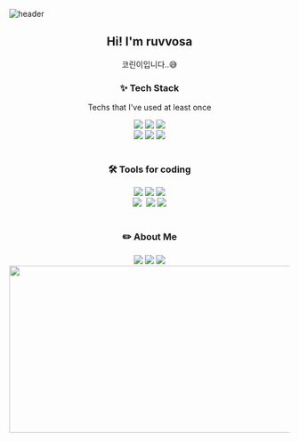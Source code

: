 ![header](https://capsule-render.vercel.app/api?type=waving&height=300&color=gradient&text=Welcome!)



<h2 align="center">Hi! I'm ruvvosa</h2><p size: 9px; align ="center">코린이입니다..😅</p>

<!-- 기술 스택 -->
<h3 align = "center">✨ Tech Stack</h3><p align="center">Techs that I've used at least once

<div align ="center">

<img src="https://img.shields.io/badge/Python-3766AB?style=flat-square&logo=Python&logoColor=white"/>
<img src="https://img.shields.io/badge/c-A8B9CC?style=flat-square&logo=c&logoColor=white"/></a>
<img src="https://img.shields.io/badge/c++-00599C?style=flat-square&logo=cplusplus&logoColor=white"/>
<br>
<img src="https://img.shields.io/badge/html-E34F26?style=flat-square&logo=html5&logoColor=white"/></a>
<img src="https://img.shields.io/badge/css-663399?style=flat-square&logo=css&logoColor=white"/></a>
<img src="https://img.shields.io/badge/javascript-F7DF1E?style=flat-square&logo=javascript&logoColor=white"/></a>
</div>
<!-- 코딩 관련 툴-->
<br>
<h3 align = "center">🛠 Tools for coding</h3>
<div align = "center">
  <img src = "https://img.shields.io/badge/git-F05033.svg?style=flat-square&logo=git&logoColor=white" />
  <img src = "https://img.shields.io/badge/github-181717.svg?style=flat-square&logo=github&logoColor=white" />
  <img src = "https://img.shields.io/badge/Anaconda-44A833.svg?style=flat-square&logo=Anaconda&logoColor=white" />
</div>
<div align = "center">
  <img src = "https://img.shields.io/badge/VS%20Code-22ABF3.svg?style=flat-square&logo=visual-studio-code&logoColor=white" />&nbsp
  <img src = "https://img.shields.io/badge/pycharm-000000.svg?style=flat-square&logo=pycharm&logoColor=white" />
  <img src = "https://img.shields.io/badge/Jupyter-F37626.svg?style=flat-square&logo=Jupyter&logoColor=white" />
</div>
<br>

<!-- 연락수단 -->
<h3 align = "center">✏️ About Me</h3>
<div align = "center">
<a href="https://velog.io/@sbddb036/posts" target="_blank">
 <img src = "https://img.shields.io/badge/velog-20C997.svg?style=flat-square&logo=velog&logoColor=white" /></a>
 <a href="https://www.instagram.com/ruvvosa/" target="_blank">
 <img src = "https://img.shields.io/badge/instagram-FF0069.svg?style=flat-square&logo=instagram&logoColor=white" /></a>
 <a href="https://careerly.co.kr/profiles/506004" target="_blank">
 <img src = "https://img.shields.io/badge/careerly-white.svg?style=flat-square&logo=cloudera&logoColor=black" /></a>

 <a href="https://www.gitanimals.org/en_US?utm_medium=image&utm_source=ruvvosa&utm_content=farm">
   <br>
<img
  src="https://render.gitanimals.org/farms/ruvvosa"
  width="600"
  height="300"
/>
</a>
 
 





</div>




